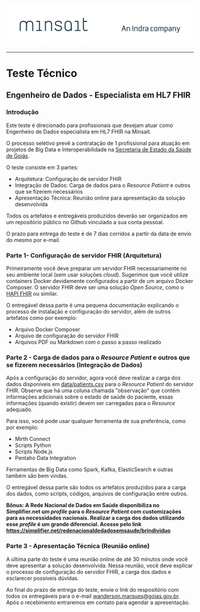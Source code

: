 ![Logo Minsait](imgs/logo_minsait.jpg)
***
# Teste Técnico
## Engenheiro de Dados - Especialista em HL7 FHIR

### Introdução
Este teste é direcionado para profissionais que desejam atuar como Engenheiro de Dados especialista em HL7 FHIR na Minsait. 

O processo seletivo prevê a contratação de 1 profissional para atuação em projetos de Big Data e Interoperabilidade na [Secretaria de Estado da Saúde de Goiás](https://www.saude.go.gov.br/).

O teste consiste em 3 partes:
- Arquitetura: Configuração de servidor FHIR
- Integração de Dados: Carga de dados para o _Resource Patient_ e outros que se fizerem necessários
- Apresentação Técnica: Reunião online para apresentação da solução desenvolvida

Todos os artefatos e entregáveis produzidos deverão ser organizados em um repositório público no Github vinculado a sua conta pessoal.

O prazo para entrega do teste é de 7 dias corridos a partir da data de envio do mesmo por e-mail.

### Parte 1- Configuração de servidor FHIR (Arquitetura)
Primeiramente você deve preparar um servidor FHIR necessariamente no seu ambiente local (sem usar soluções _cloud_). Sugerimos que você utilize containers Docker devidamente configurados a partir de um arquivo Docker Composer. O servidor FHIR deve ser uma solução _Open Source_, como o [HAPI FHIR](https://hapifhir.io/) ou similar.

O entregável dessa parte é uma pequena documentação explicando o processo de instalação e configuração do servidor, além de outros artefatos como por exemplo:
- Arquivo Docker Composer
- Arquivo de configuração do servidor FHIR
- Arquivos PDF ou Markdown com o passo a passo realizado

### Parte 2 - Carga de dados para o _Resource Patient_ e outros que se fizerem necessários (Integração de Dados)
Após a configuração do servidor, agora você deve realizar a carga dos dados disponíveis em [data/patients.csv](data/patients.csv) para o _Resource Patient_ do servidor FHIR. Observe que há uma coluna chamada "observação" que contém informações adicionais sobre o estado de saúde do paciente, essas informações (quando existir) devem ser carregadas para o _Resource_ adequado.

Para isso, você pode usar qualquer ferramenta de sua preferência, como por exemplo:
- Mirth Connect
- Scripts Python
- Scripts Node.js
- Pentaho Data Integration

Ferramentas de Big Data como Spark, Kafka, ElasticSearch e outras também são bem vindas.

O entregável dessa parte são todos os artefatos produzidos para a carga dos dados, como scripts, códigos, arquivos de configuração entre outros.

**Bônus: A Rede Nacional de Dados em Saúde disponibiliza no Simplifier.net um _profile_ para o _Resource Patient_ com customizações para as necessidades nacionais. Realizar a carga dos dados utilizando esse _profile_ é um grande diferencial. Acesse pelo link https://simplifier.net/redenacionaldedadosemsaude/brindividuo**

### Parte 3 - Apresentação Técnica (Reunião online)
A última parte do teste é uma reunião online de até 30 minutos onde você deve apresentar a solução desenvolvida. Nessa reunião, você deve explicar o processo de configuração do servidor FHIR, a carga dos dados e esclarecer possíveis dúvidas.

Ao final do prazo de entrega do teste, envie o link do respositório com todos os entregáveis para o e-mail [wanderson.marques@goias.gov.br](mailto:wanderson.marques@goias.gov.br). Após o recebimento entraremos em contato para agendar a apresentação.